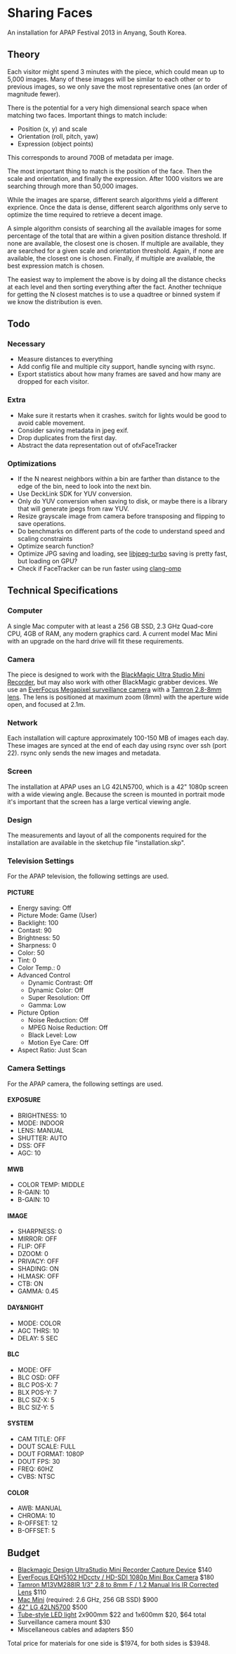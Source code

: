 # Sharing Faces

An installation for APAP Festival 2013 in Anyang, South Korea.

## Theory

Each visitor might spend 3 minutes with the piece, which could mean up to 5,000 images. Many of these images will be similar to each other or to previous images, so we only save the most representative ones (an order of magnitude fewer).

There is the potential for a very high dimensional search space when matching two faces. Important things to match include:

* Position (x, y) and scale
* Orientation (roll, pitch, yaw)
* Expression (object points)

This corresponds to around 700B of metadata per image.

The most important thing to match is the position of the face. Then the scale and orientation, and finally the expression. After 1000 visitors we are searching through more than 50,000 images.

While the images are sparse, different search algorithms yield a different exprience. Once the data is dense, different search algorithms only serve to optimize the time required to retrieve a decent image.

A simple algorithm consists of searching all the available images for some percentage of the total that are within a given position distance threshold. If none are available, the closest one is chosen. If multiple are available, they are searched for a given scale and orientation threshold. Again, if none are available, the closest one is chosen. Finally, if multiple are available, the best expression match is chosen.

The easiest way to implement the above is by doing all the distance checks at each level and then sorting everything after the fact. Another technique for getting the N closest matches is to use a quadtree or binned system if we know the distribution is even.

## Todo

### Necessary

* Measure distances to everything
* Add config file and multiple city support, handle syncing with rsync.
* Export statistics about how many frames are saved and how many are dropped for each visitor.

### Extra

* Make sure it restarts when it crashes. switch for lights would be good to avoid cable movement.
* Consider saving metadata in jpeg exif.
* Drop duplicates from the first day.
* Abstract the data representation out of ofxFaceTracker

### Optimizations

* If the N nearest neighbors within a bin are farther than distance to the edge of the bin, need to look into the next bin.
* Use DeckLink SDK for YUV conversion.
* Only do YUV conversion when saving to disk, or maybe there is a library that will generate jpegs from raw YUV.
* Resize grayscale image from camera before transposing and flipping to save operations.
* Do benchmarks on different parts of the code to understand speed and scaling constraints
* Optimize search function?
* Optimize JPG saving and loading, see [libjpeg-turbo](http://libjpeg-turbo.virtualgl.org/) saving is pretty fast, but loading on GPU?
* Check if FaceTracker can be run faster using [clang-omp](http://clang-omp.github.io/)

## Technical Specifications

### Computer

A single Mac computer with at least a 256 GB SSD, 2.3 GHz Quad-core CPU, 4GB of RAM, any modern graphics card. A current model Mac Mini with an upgrade on the hard drive will fit these requirements.

### Camera

The piece is designed to work with the [BlackMagic Ultra Studio Mini Recorder](http://www.bhphotovideo.com/c/product/892453-REG/Blackmagic_Design_bdlkulsdzminrec_Ultrastudio_Mini_Recorder.html), but may also work with other BlackMagic grabber devices. We use an [EverFocus Megapixel surveillance camera](http://www.bhphotovideo.com/c/product/887209-REG/EverFocus_eqh5102_MINI_BOX_CAMERA_12VDC_1080P.html) with a [Tamron 2.8-8mm lens](http://www.bhphotovideo.com/c/product/855399-REG/Tamron_M13VM288IR_1_3_2_8_to.html). The lens is positioned at maximum zoom (8mm) with the aperture wide open, and focused at 2.1m.

### Network

Each installation will capture approximately 100-150 MB of images each day. These images are synced at the end of each day using rsync over ssh (port 22). rsync only sends the new images and metadata.

### Screen

The installation at APAP uses an LG 42LN5700, which is a 42" 1080p screen with a wide viewing angle. Because the screen is mounted in portrait mode it's important that the screen has a large vertical viewing angle.

### Design

The measurements and layout of all the components required for the installation are available in the sketchup file "installation.skp".

### Television Settings

For the APAP television, the following settings are used.

#### PICTURE

* Energy saving: Off
* Picture Mode: Game (User)
* Backlight: 100
* Contast: 90
* Brightness: 50
* Sharpness: 0
* Color: 50
* Tint: 0
* Color Temp.: 0
* Advanced Control
	* Dynamic Contrast: Off
	* Dynamic Color: Off
	* Super Resolution: Off
	* Gamma: Low
* Picture Option
	* Noise Reduction: Off
	* MPEG Noise Reduction: Off
	* Black Level: Low
	* Motion Eye Care: Off
* Aspect Ratio: Just Scan

### Camera Settings

For the APAP camera, the following settings are used.

#### EXPOSURE

* BRIGHTNESS: 10
* MODE: INDOOR
* LENS: MANUAL
* SHUTTER: AUTO
* DSS: OFF
* AGC: 10

#### MWB

* COLOR TEMP: MIDDLE
* R-GAIN: 10
* B-GAIN: 10

#### IMAGE

* SHARPNESS: 0
* MIRROR: OFF
* FLIP: OFF
* DZOOM: 0
* PRIVACY: OFF
* SHADING: ON
* HLMASK: OFF
* CTB: ON
* GAMMA: 0.45

#### DAY&NIGHT

* MODE: COLOR
* AGC THRS: 10
* DELAY: 5 SEC

#### BLC

* MODE: OFF
* BLC OSD: OFF
* BLC POS-X: 7
* BLX POS-Y: 7
* BLC SIZ-X: 5
* BLC SIZ-Y: 5

#### SYSTEM

* CAM TITLE: OFF
* DOUT SCALE: FULL
* DOUT FORMAT: 1080P
* DOUT FPS: 30
* FREQ: 60HZ
* CVBS: NTSC

#### COLOR

* AWB: MANUAL
* CHROMA: 10
* R-OFFSET: 12
* B-OFFSET: 5

## Budget

* [Blackmagic Design UltraStudio Mini Recorder Capture Device](http://www.bhphotovideo.com/c/product/892453-REG/Blackmagic_Design_bdlkulsdzminrec_Ultrastudio_Mini_Recorder.html) $140
* [EverFocus EQH5102 HDcctv / HD-SDI 1080p Mini Box Camera](http://www.bhphotovideo.com/c/product/887209-REG/EverFocus_eqh5102_MINI_BOX_CAMERA_12VDC_1080P.html) $180
* [Tamron M13VM288IR 1/3" 2.8 to 8mm F / 1.2 Manual Iris IR Corrected Lens](http://www.bhphotovideo.com/c/product/855399-REG/Tamron_M13VM288IR_1_3_2_8_to.html) $110
* [Mac Mini](http://store.apple.com/us/buy-mac/mac-mini) (required: 2.6 GHz, 256 GB SSD) $900
* [42" LG 42LN5700](http://www.amazon.com/LG-Electronics-42LN5700-42-Inch-LED-LCD/dp/B00BB9ORW6) $500
* [Tube-style LED light](http://www.lightnara.com/acecart/bin/shop.cgi?action=view&itemID=LED800014&cate=750800000) 2x900mm $22 and 1x600mm $20, $64 total
* Surveillance camera mount $30
* Miscellaneous cables and adapters $50

Total price for materials for one side is $1974, for both sides is $3948.
